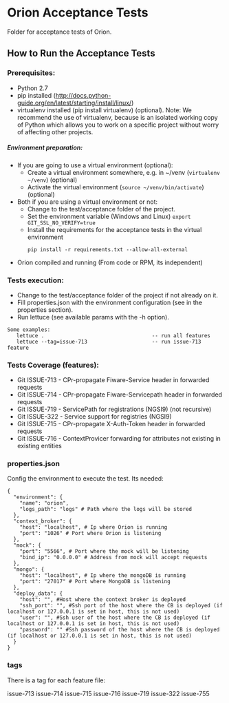 # Orion Acceptance Tests

Folder for acceptance tests of Orion.

## How to Run the Acceptance Tests

### Prerequisites:

- Python 2.7
- pip installed (http://docs.python-guide.org/en/latest/starting/install/linux/)
- virtualenv installed (pip install virtualenv) (optional).
Note: We recommend the use of virtualenv, because is an isolated working copy of Python which allows you to work on a specific project without worry of affecting other projects.

##### Environment preparation:

- If you are going to use a virtual environment (optional):
  * Create a virtual environment somewhere, e.g. in ~/venv (`virtualenv ~/venv`) (optional)
  * Activate the virtual environment (`source ~/venv/bin/activate`) (optional)
- Both if you are using a virtual environment or not:
  * Change to the test/acceptance folder of the project.
  * Set the environment variable (Windows and Linux) `export GIT_SSL_NO_VERIFY=true`
  * Install the requirements for the acceptance tests in the virtual environment
     ```
     pip install -r requirements.txt --allow-all-external
     ```
- Orion compiled and running (From code or RPM, its independent)

### Tests execution:

- Change to the test/acceptance folder of the project if not already on it.
- Fill properties.json with the environment configuration (see in the properties section).
- Run lettuce (see available params with the -h option).

```
Some examples:
   lettuce .                                   -- run all features
   lettuce --tag=issue-713                     -- run issue-713 feature
```

### Tests Coverage (features):

- Git ISSUE-713 - CPr-propagate Fiware-Service header in forwarded requests
- Git ISSUE-714 - CPr-propagate Fiware-Servicepath header in forwarded requests
- Git ISSUE-719 - ServicePath for registrations (NGSI9) (not recursive)
- Git ISSUE-322 - Service support for registries (NGSI9)
- Git ISSUE-715 - CPr-propagate X-Auth-Token header in forwarded requests
- Git ISSUE-716 - ContextProvicer forwarding for attributes not existing in existing entities

### properties.json

Config the environment to execute the test.
Its needed:
```
{
  "environment": {
    "name": "orion",
    "logs_path": "logs" # Path where the logs will be stored
  },
  "context_broker": {
    "host": "localhost", # Ip where Orion is running
    "port": "1026" # Port where Orion is listening
  },
  "mock": {
    "port": "5566", # Port where the mock will be listening
    "bind_ip": "0.0.0.0" # Address from mock will accept requests
  },
  "mongo": {
    "host": "localhost", # Ip where the mongoDB is running
    "port": "27017" # Port where MongoDB is listening
  },
  "deploy_data": {
    "host": "", #Host where the context broker is deployed
    "ssh_port": "", #Ssh port of the host where the CB is deployed (if localhost or 127.0.0.1 is set in host, this is not used)
    "user": "", #Ssh user of the host where the CB is deployed (if localhost or 127.0.0.1 is set in host, this is not used)
    "password": "" #Ssh password of the host where the CB is deployed (if localhost or 127.0.0.1 is set in host, this is not used)
  }
}
```


### tags

There is a tag for each feature file:

issue-713
issue-714
issue-715
issue-716
issue-719
issue-322
issue-755

